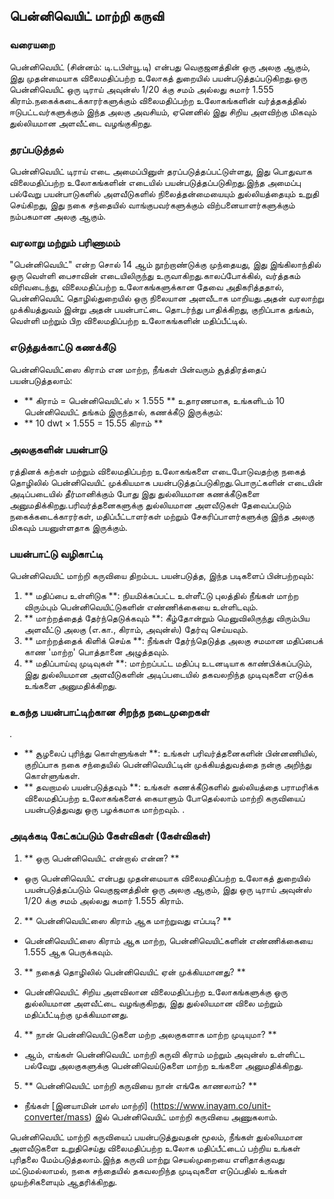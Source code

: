 ## பென்னிவெயிட் மாற்றி கருவி

### வரையறை
பென்னிவெயிட் (சின்னம்: டி.டபிள்யூ.டி) என்பது வெகுஜனத்தின் ஒரு அலகு ஆகும், இது முதன்மையாக விலைமதிப்பற்ற உலோகத் துறையில் பயன்படுத்தப்படுகிறது.ஒரு பென்னிவெயிட் ஒரு டிராய் அவுன்ஸ் 1/20 க்கு சமம் அல்லது சுமார் 1.555 கிராம்.நகைக்கடைக்காரர்களுக்கும் விலைமதிப்பற்ற உலோகங்களின் வர்த்தகத்தில் ஈடுபட்டவர்களுக்கும் இந்த அலகு அவசியம், ஏனெனில் இது சிறிய அளவிற்கு மிகவும் துல்லியமான அளவீட்டை வழங்குகிறது.

### தரப்படுத்தல்
பென்னிவெயிட் டிராய் எடை அமைப்பினுள் தரப்படுத்தப்பட்டுள்ளது, இது பொதுவாக விலைமதிப்பற்ற உலோகங்களின் எடையில் பயன்படுத்தப்படுகிறது.இந்த அமைப்பு பல்வேறு பயன்பாடுகளில் அளவீடுகளில் நிலைத்தன்மையையும் துல்லியத்தையும் உறுதி செய்கிறது, இது நகை சந்தையில் வாங்குபவர்களுக்கும் விற்பனையாளர்களுக்கும் நம்பகமான அலகு ஆகும்.

### வரலாறு மற்றும் பரிணாமம்
"பென்னிவெயிட்" என்ற சொல் 14 ஆம் நூற்றாண்டுக்கு முந்தையது, இது இங்கிலாந்தில் ஒரு வெள்ளி பைசாவின் எடையிலிருந்து உருவாகிறது.காலப்போக்கில், வர்த்தகம் விரிவடைந்து, விலைமதிப்பற்ற உலோகங்களுக்கான தேவை அதிகரித்ததால், பென்னிவெயிட் தொழில்துறையில் ஒரு நிலையான அளவீடாக மாறியது.அதன் வரலாற்று முக்கியத்துவம் இன்று அதன் பயன்பாட்டை தொடர்ந்து பாதிக்கிறது, குறிப்பாக தங்கம், வெள்ளி மற்றும் பிற விலைமதிப்பற்ற உலோகங்களின் மதிப்பீட்டில்.

### எடுத்துக்காட்டு கணக்கீடு
பென்னிவெயிட்ஸை கிராம் என மாற்ற, நீங்கள் பின்வரும் சூத்திரத்தைப் பயன்படுத்தலாம்:
- ** கிராம் = பென்னிவெயிட்ஸ் × 1.555 **
உதாரணமாக, உங்களிடம் 10 பென்னிவெயிட் தங்கம் இருந்தால், கணக்கீடு இருக்கும்:
- ** 10 dwt × 1.555 = 15.55 கிராம் **

### அலகுகளின் பயன்பாடு
ரத்தினக் கற்கள் மற்றும் விலைமதிப்பற்ற உலோகங்களை எடைபோடுவதற்கு நகைத் தொழிலில் பென்னிவெயிட் முக்கியமாக பயன்படுத்தப்படுகிறது.பொருட்களின் எடையின் அடிப்படையில் தீர்மானிக்கும் போது இது துல்லியமான கணக்கீடுகளை அனுமதிக்கிறது.பரிவர்த்தனைகளுக்கு துல்லியமான அளவீடுகள் தேவைப்படும் நகைக்கடைக்காரர்கள், மதிப்பீட்டாளர்கள் மற்றும் சேகரிப்பாளர்களுக்கு இந்த அலகு மிகவும் பயனுள்ளதாக இருக்கும்.

### பயன்பாட்டு வழிகாட்டி
பென்னிவெயிட் மாற்றி கருவியை திறம்பட பயன்படுத்த, இந்த படிகளைப் பின்பற்றவும்:
1. ** மதிப்பை உள்ளிடுக **: நியமிக்கப்பட்ட உள்ளீட்டு புலத்தில் நீங்கள் மாற்ற விரும்பும் பென்னிவெயிட்டுகளின் எண்ணிக்கையை உள்ளிடவும்.
2. ** மாற்றத்தைத் தேர்ந்தெடுக்கவும் **: கீழ்தோன்றும் மெனுவிலிருந்து விரும்பிய அளவீட்டு அலகு (எ.கா., கிராம், அவுன்ஸ்) தேர்வு செய்யவும்.
3. ** மாற்றத்தைக் கிளிக் செய்க **: நீங்கள் தேர்ந்தெடுத்த அலகு சமமான மதிப்பைக் காண 'மாற்ற' பொத்தானை அழுத்தவும்.
4. ** மதிப்பாய்வு முடிவுகள் **: மாற்றப்பட்ட மதிப்பு உடனடியாக காண்பிக்கப்படும், இது துல்லியமான அளவீடுகளின் அடிப்படையில் தகவலறிந்த முடிவுகளை எடுக்க உங்களை அனுமதிக்கிறது.

### உகந்த பயன்பாட்டிற்கான சிறந்த நடைமுறைகள்
.
- ** சூழலைப் புரிந்து கொள்ளுங்கள் **: உங்கள் பரிவர்த்தனைகளின் பின்னணியில், குறிப்பாக நகை சந்தையில் பென்னிவெயிட்டின் முக்கியத்துவத்தை நன்கு அறிந்து கொள்ளுங்கள்.
- ** தவறாமல் பயன்படுத்தவும் **: உங்கள் கணக்கீடுகளில் துல்லியத்தை பராமரிக்க விலைமதிப்பற்ற உலோகங்களைக் கையாளும் போதெல்லாம் மாற்றி கருவியைப் பயன்படுத்துவது ஒரு பழக்கமாக மாற்றவும்.
.

### அடிக்கடி கேட்கப்படும் கேள்விகள் (கேள்விகள்)

1. ** ஒரு பென்னிவெயிட் என்றால் என்ன? **
- ஒரு பென்னிவெயிட் என்பது முதன்மையாக விலைமதிப்பற்ற உலோகத் துறையில் பயன்படுத்தப்படும் வெகுஜனத்தின் ஒரு அலகு ஆகும், இது ஒரு டிராய் அவுன்ஸ் 1/20 க்கு சமம் அல்லது சுமார் 1.555 கிராம்.

2. ** பென்னிவெயிட்ஸை கிராம் ஆக மாற்றுவது எப்படி? **
- பென்னிவெயிட்ஸை கிராம் ஆக மாற்ற, பென்னிவெயிட்களின் எண்ணிக்கையை 1.555 ஆக பெருக்கவும்.

3. ** நகைத் தொழிலில் பென்னிவெயிட் ஏன் முக்கியமானது? **
- பென்னிவெயிட் சிறிய அளவிலான விலைமதிப்பற்ற உலோகங்களுக்கு ஒரு துல்லியமான அளவீட்டை வழங்குகிறது, இது துல்லியமான விலை மற்றும் மதிப்பீட்டிற்கு முக்கியமானது.

4. ** நான் பென்னிவெயிட்டுகளை மற்ற அலகுகளாக மாற்ற முடியுமா? **
- ஆம், எங்கள் பென்னிவெயிட் மாற்றி கருவி கிராம் மற்றும் அவுன்ஸ் உள்ளிட்ட பல்வேறு அலகுகளுக்கு பென்னிவெய்டுகளை மாற்ற உங்களை அனுமதிக்கிறது.

5. ** பென்னிவெயிட் மாற்றி கருவியை நான் எங்கே காணலாம்? **
- நீங்கள் [இனயாமின் மாஸ் மாற்றி] (https://www.inayam.co/unit-converter/mass) இல் பென்னிவெயிட் மாற்றி கருவியை அணுகலாம்.

பென்னிவெயிட் மாற்றி கருவியைப் பயன்படுத்துவதன் மூலம், நீங்கள் துல்லியமான அளவீடுகளை உறுதிசெய்து விலைமதிப்பற்ற உலோக மதிப்பீட்டைப் பற்றிய உங்கள் புரிதலை மேம்படுத்தலாம்.இந்த கருவி மாற்று செயல்முறையை எளிதாக்குவது மட்டுமல்லாமல், நகை சந்தையில் தகவலறிந்த முடிவுகளை எடுப்பதில் உங்கள் முயற்சிகளையும் ஆதரிக்கிறது.
